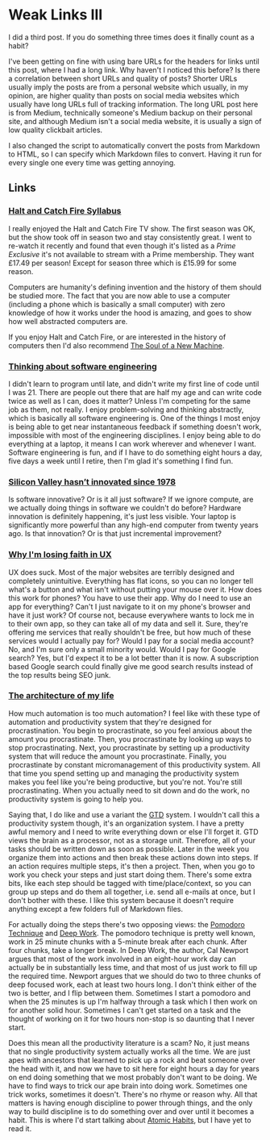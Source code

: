 # Weak Links III

I did a third post. If you do something three times does it finally count as a habit?

I've been getting on fine with using bare URLs for the headers for links until this post, where I had a long link. Why haven't I noticed this before? Is there a correlation between short URLs and quality of posts? Shorter URLs usually imply the posts are from a personal website which usually, in my opinion, are higher quality than posts on social media websites which usually have long URLs full of tracking information. The long URL post here is from Medium, technically someone's Medium backup on their personal site, and although Medium isn't a social media website, it is usually a sign of low quality clickbait articles.

I also changed the script to automatically convert the posts from Markdown to HTML, so I can specify which Markdown files to convert. Having it run for every single one every time was getting annoying.

## Links

### [Halt and Catch Fire Syllabus](https://bits.ashleyblewer.com/halt-and-catch-fire-syllabus)

I really enjoyed the Halt and Catch Fire TV show. The first season was OK, but the show took off in season two and stay consistently great. I went to re-watch it recently and found that even though it's listed as a *Prime Exclusive* it's not available to stream with a Prime membership. They want £17.49 per season! Except for season three which is £15.99 for some reason.

Computers are humanity's defining invention and the history of them should be studied more. The fact that you are now able to use a computer (including a phone which is basically a small computer) with zero knowledge of how it works under the hood is amazing, and goes to show how well abstracted computers are.

If you enjoy Halt and Catch Fire, or are interested in the history of computers then I'd also recommend [The Soul of a New Machine](https://en.wikipedia.org/wiki/The_Soul_of_a_New_Machine).

### [Thinking about software engineering](https://nintil.com/programming)

I didn't learn to program until late, and didn't write my first line of code until I was 21. There are people out there that are half my age and can write code twice as well as I can, does it matter? Unless I'm competing for the same job as them, not really. I enjoy problem-solving and thinking abstractly, which is basically all software engineering is. One of the things I most enjoy is being able to get near instantaneous feedback if something doesn't work, impossible with most of the engineering disciplines. I enjoy being able to do everything at a laptop, it means I can work wherever and whenever I want. Software engineering is fun, and if I have to do something eight hours a day, five days a week until I retire, then I'm glad it's something I find fun.

### [Silicon Valley hasn’t innovated since 1978](http://www.lord-enki.net/medium-backup/2019-11-21_Silicon-Valley-hasn-t-innovated-since-1978-f98f315f2bf.html)

Is software innovative? Or is it all just software? If we ignore compute, are we actually doing things in software we couldn't do before? Hardware innovation is definitely happening, it's just less visible. Your laptop is significantly more powerful than any high-end computer from twenty years ago. Is that innovation? Or is that just incremental improvement?

### [Why I'm losing faith in UX](https://creativegood.com/blog/21/losing-faith-in-ux.html)

UX does suck. Most of the major websites are terribly designed and completely unintuitive. Everything has flat icons, so you can no longer tell what's a button and what isn't without putting your mouse over it. How does this work for phones? You have to use their app. Why do I need to use an app for everything? Can't I just navigate to it on my phone's browser and have it just work? Of course not, because everywhere wants to lock me in to their own app, so they can take all of my data and sell it. Sure, they're offering me services that really shouldn't be free, but how much of these services would I actually pay for? Would I pay for a social media account? No, and I'm sure only a small minority would. Would I pay for Google search? Yes, but I'd expect it to be a lot better than it is now. A subscription based Google search could finally give me good search results instead of the top results being SEO junk.

### [The architecture of my life](https://blog.nntn.nl/architecture-of-my-life-2021)

How much automation is too much automation? I feel like with these type of automation and productivity system that they're designed for procrastination. You begin to procrastinate, so you feel anxious about the amount you procrastinate. Then, you procrastinate by looking up ways to stop procrastinating. Next, you procrastinate by setting up a productivity system that will reduce the amount you procrastinate. Finally, you procrastinate by constant micromanagement of this productivity system. All that time you spend setting up and managing the productivity system makes you feel like you're being productive, but you're not. You're still procrastinating. When you actually need to sit down and do the work, no productivity system is going to help you.

Saying that, I do like and use a variant the [GTD](https://en.wikipedia.org/wiki/Getting_Things_Done) system. I wouldn't call this a productivity system though, it's an organization system. I have a pretty awful memory and I need to write everything down or else I'll forget it. GTD views the brain as a processor, not as a storage unit. Therefore, all of your tasks should be written down as soon as possible. Later in the week you organize them into actions and then break these actions down into steps. If an action requires multiple steps, it's then a project. Then, when you go to work you check your steps and just start doing them. There's some extra bits, like each step should be tagged with time/place/context, so you can group up steps and do them all together, i.e. send all e-mails at once, but I don't bother with these. I like this system because it doesn't require anything except a few folders full of Markdown files.

For actually doing the steps there's two opposing views: the [Pomodoro Technique](https://en.wikipedia.org/wiki/Pomodoro_Technique) and [Deep Work](https://www.calnewport.com/books/deep-work/). The pomodoro technique is pretty well known, work in 25 minute chunks with a 5-minute break after each chunk. After four chunks, take a longer break. In Deep Work, the author, Cal Newport argues that most of the work involved in an eight-hour work day can actually be in substantially less time, and that most of us just work to fill up the required time. Newport argues that we should do two to three chunks of deep focused work, each at least two hours long. I don't think either of the two is better, and I flip between them. Sometimes I start a pomodoro and when the 25 minutes is up I'm halfway through a task which I then work on for another solid hour. Sometimes I can't get started on a task and the thought of working on it for two hours non-stop is so daunting that I never start.

Does this mean all the productivity literature is a scam? No, it just means that no single productivity system actually works all the time. We are just apes with ancestors that learned to pick up a rock and beat someone over the head with it, and now we have to sit here for eight hours a day for years on end doing something that we most probably don't want to be doing. We have to find ways to trick our ape brain into doing work. Sometimes one trick works, sometimes it doesn't. There's no rhyme or reason why. All that matters is having enough discipline to power through things, and the only way to build discipline is to do something over and over until it becomes a habit. This is where I'd start talking about [Atomic Habits](https://jamesclear.com/atomic-habits), but I have yet to read it.
